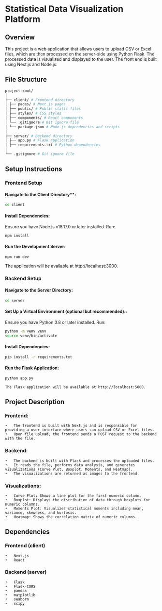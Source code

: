 # Statistical Data Visualization Platform

## Overview

This project is a web application that allows users to upload CSV or Excel files, which are then processed on the server-side using Python Flask. The processed data is visualized and displayed to the user. The front end is built using Next.js and Node.js.

## File Structure

```bash
project-root/
│
├── client/ # Frontend directory
│ ├── pages/ # Next.js pages
│ ├── public/ # Public static files
│ ├── styles/ # CSS styles
│ ├── components/ # React components
│ └── .gitignore # Git ignore file
│ └── package.json # Node.js dependencies and scripts
│
├── server/ # Backend directory
│ ├── app.py # Flask application
│ ├── requirements.txt # Python dependencies
│
└── .gitignore # Git ignore file
```

## Setup Instructions

### Frontend Setup

#### Navigate to the Client Directory\*\*:

```bash
cd client
```

#### Install Dependencies:

Ensure you have Node.js v18.17.0 or later installed. Run:

```bash
npm install
```

#### Run the Development Server:

```bash
npm run dev
```

The application will be available at http://localhost:3000.

### Backend Setup

#### Navigate to the Server Directory:

```bash
cd server
```

#### Set Up a Virtual Environment (optional but recommended)::

Ensure you have Python 3.8 or later installed. Run:

```bash
python -m venv venv
source venv/bin/activate
```

#### Install Dependencies:

```bash
pip install -r requirements.txt
```

#### Run the Flask Application:

```bash
python app.py
```

    The Flask application will be available at http://localhost:5000.

## Project Description

### Frontend:

    •	The frontend is built with Next.js and is responsible for providing a user interface where users can upload CSV or Excel files.
    •	Upon file upload, the frontend sends a POST request to the backend with the file.

### Backend:

    •	The backend is built with Flask and processes the uploaded files.
    •	It reads the file, performs data analysis, and generates visualizations (Curve Plot, Boxplot, Moments, and Heatmap).
    •	The visualizations are returned as images to the frontend.

### Visualizations:

    •	Curve Plot: Shows a line plot for the first numeric column.
    •	Boxplot: Displays the distribution of data through boxplots for numeric columns.
    •	Moments Plot: Visualizes statistical moments including mean, variance, skewness, and kurtosis.
    •	Heatmap: Shows the correlation matrix of numeric columns.

## Dependencies

### Frontend (client)

    •	Next.js
    •	React

### Backend (server)

    •	Flask
    •	Flask-CORS
    •	pandas
    •	matplotlib
    •	seaborn
    •	scipy
